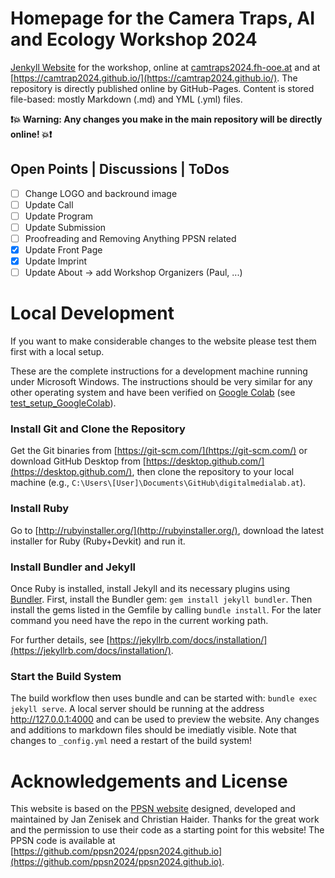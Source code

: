 # Homepage for the Camera Traps, AI and Ecology Workshop 2024

[Jenkyll Website](https://jekyllrb.com/) for the workshop, online at [camtraps2024.fh-ooe.at](camtraps2024.fh-ooe.at) and at [https://camtrap2024.github.io/](https://camtrap2024.github.io/). The repository is directly published online by GitHub-Pages. Content is stored file-based: mostly Markdown (.md) and YML (.yml) files.

**❗💥 Warning: Any changes you make in the main repository will be directly online! 💥❗**

## Open Points | Discussions | ToDos

- [ ] Change LOGO and backround image
- [ ] Update Call
- [ ] Update Program
- [ ] Update Submission
- [ ] Proofreading and Removing Anything PPSN related
- [x] Update Front Page
- [x] Update Imprint
- [ ] Update About -> add Workshop Organizers (Paul, ...)

# Local Development

If you want to make considerable changes to the website please test them first with a local setup.

These are the complete instructions for a development machine running under Microsoft Windows. The instructions should be very similar for any other operating system and have been verified on [Google Colab](https://colab.research.google.com/github/DigitalMediaLab-AT/digitalmedialab.at/blob/main/test_setup_GoogleColab.ipynb) (see [test_setup_GoogleColab](test_setup_GoogleColab.ipynb)).

### Install Git and Clone the Repository

Get the Git binaries from [https://git-scm.com/](https://git-scm.com/) or download GitHub Desktop from [https://desktop.github.com/](https://desktop.github.com/), then clone the repository to your local machine (e.g., `C:\Users\[User]\Documents\GitHub\digitalmedialab.at`).

### Install Ruby

Go to [http://rubyinstaller.org/](http://rubyinstaller.org/), download the latest installer for Ruby (Ruby+Devkit) and run it.

### Install Bundler and Jekyll

Once Ruby is installed, install Jekyll and its necessary plugins using [Bundler](https://bundler.io/). First, install the Bundler gem: `gem install jekyll bundler`. Then install the gems listed in the Gemfile by calling `bundle install`. For the later command you need have the repo in the current working path.

For further details, see [https://jekyllrb.com/docs/installation/](https://jekyllrb.com/docs/installation/).

### Start the Build System

The build workflow then uses bundle and can be started with: `bundle exec jekyll serve`.
A local server should be running at the address http://127.0.0.1:4000 and can be used to preview the website. Any changes and additions to markdown files should be imediatly visible. Note that changes to `_config.yml` need a restart of the build system!

# Acknowledgements and License

This website is based on the [PPSN website](https://ppsn2024.fh-ooe.at/) designed, developed and maintained by Jan Zenisek and Christian Haider. Thanks for the great work and the permission to use their code as a starting point for this website! The PPSN code is available at [https://github.com/ppsn2024/ppsn2024.github.io](https://github.com/ppsn2024/ppsn2024.github.io).
